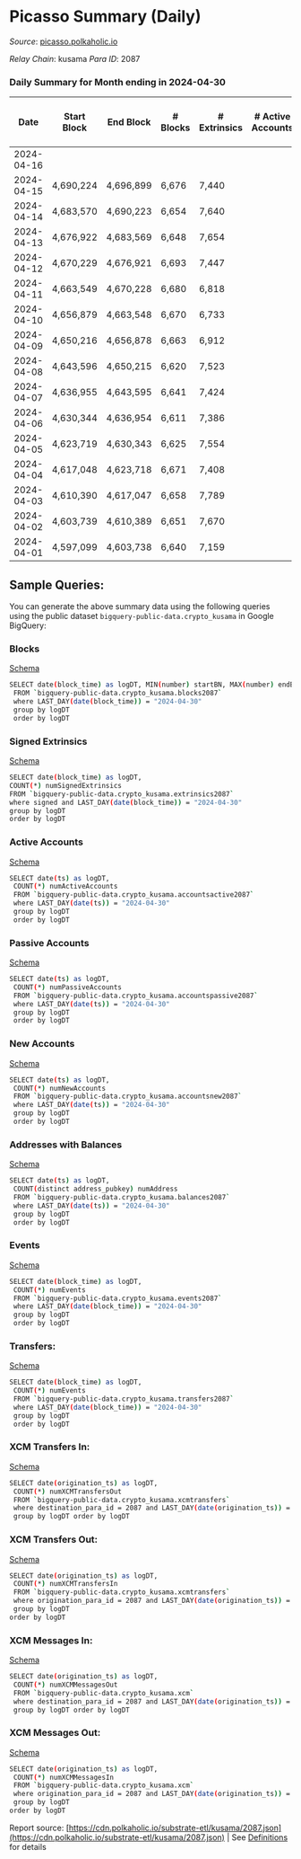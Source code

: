 # Picasso Summary (Daily)

_Source_: [picasso.polkaholic.io](https://picasso.polkaholic.io)

*Relay Chain*: kusama
*Para ID*: 2087



### Daily Summary for Month ending in 2024-04-30


| Date    | Start Block | End Block | # Blocks | # Extrinsics | # Active Accounts | # Passive Accounts | # New Accounts | # Addresses | # Events  | # Transfers ($USD) | # XCM Transfers In ($USD) | # XCM Transfers Out ($USD) | # XCM In | # XCM Out | Issues |
|---------|-------------|-----------|----------|--------------|-------------------|--------------------|----------------|-------------|-----------|--------------------|---------------------------|----------------------------|----------|-----------|--------|
| 2024-04-16 |  |  |  |  |  |  |  |  |  |   |   |   |  |  |  |
| 2024-04-15 | 4,690,224 | 4,696,899 | 6,676 | 7,440 |  |  |  | 7,427 | 72,185 | 11,786  |   |   |  |  |  |
| 2024-04-14 | 4,683,570 | 4,690,223 | 6,654 | 7,640 |  |  |  |  | 73,515 | 12,111  |   |   |  |  |  |
| 2024-04-13 | 4,676,922 | 4,683,569 | 6,648 | 7,654 |  |  |  | 7,419 | 73,875 | 12,066  |   |   |  |  |  |
| 2024-04-12 | 4,670,229 | 4,676,921 | 6,693 | 7,447 |  |  |  | 7,417 | 72,507 | 12,173  |   |   |  |  |  |
| 2024-04-11 | 4,663,549 | 4,670,228 | 6,680 | 6,818 |  |  |  | 7,412 | 65,953 | 10,777  |   |   |  |  |  |
| 2024-04-10 | 4,656,879 | 4,663,548 | 6,670 | 6,733 |  |  |  | 7,410 | 66,389 | 10,931  |   |   |  |  |  |
| 2024-04-09 | 4,650,216 | 4,656,878 | 6,663 | 6,912 |  |  |  | 7,403 | 68,681 | 11,584  |   |   |  |  |  |
| 2024-04-08 | 4,643,596 | 4,650,215 | 6,620 | 7,523 |  |  |  | 7,385 | 72,896 | 11,853  |   |   |  |  |  |
| 2024-04-07 | 4,636,955 | 4,643,595 | 6,641 | 7,424 |  |  |  | 7,379 | 72,838 | 12,029  |   |   |  |  |  |
| 2024-04-06 | 4,630,344 | 4,636,954 | 6,611 | 7,386 |  |  |  | 7,371 | 73,437 | 12,360  |   |   |  |  |  |
| 2024-04-05 | 4,623,719 | 4,630,343 | 6,625 | 7,554 |  |  |  | 7,365 | 74,819 | 12,595  |   |   |  |  |  |
| 2024-04-04 | 4,617,048 | 4,623,718 | 6,671 | 7,408 |  |  |  | 7,351 | 72,250 | 11,850  |   |   |  |  |  |
| 2024-04-03 | 4,610,390 | 4,617,047 | 6,658 | 7,789 |  |  |  | 7,344 | 76,115 | 12,805  |   |   |  |  |  |
| 2024-04-02 | 4,603,739 | 4,610,389 | 6,651 | 7,670 |  |  |  | 7,340 | 74,934 | 12,284  |   |   |  |  |  |
| 2024-04-01 | 4,597,099 | 4,603,738 | 6,640 | 7,159 |  |  |  | 7,334 | 69,415 | 11,599  |   |   |  |  |  |

## Sample Queries:
You can generate the above summary data using the following queries using the public dataset `bigquery-public-data.crypto_kusama` in Google BigQuery:


### Blocks 

[Schema](https://github.com/colorfulnotion/substrate-etl/blob/main/schema/blocks.json)

```bash
SELECT date(block_time) as logDT, MIN(number) startBN, MAX(number) endBN, COUNT(*) numBlocks 
 FROM `bigquery-public-data.crypto_kusama.blocks2087`  
 where LAST_DAY(date(block_time)) = "2024-04-30" 
 group by logDT 
 order by logDT
```

### Signed Extrinsics 

[Schema](https://github.com/colorfulnotion/substrate-etl/blob/main/schema/extrinsics.json)

```bash
SELECT date(block_time) as logDT, 
COUNT(*) numSignedExtrinsics 
FROM `bigquery-public-data.crypto_kusama.extrinsics2087`  
where signed and LAST_DAY(date(block_time)) = "2024-04-30" 
group by logDT 
order by logDT
```

### Active Accounts 

[Schema](https://github.com/colorfulnotion/substrate-etl/blob/main/schema/accountsactive.json)

```bash
SELECT date(ts) as logDT, 
 COUNT(*) numActiveAccounts 
 FROM `bigquery-public-data.crypto_kusama.accountsactive2087` 
 where LAST_DAY(date(ts)) = "2024-04-30" 
 group by logDT 
 order by logDT
```

### Passive Accounts 

[Schema](https://github.com/colorfulnotion/substrate-etl/blob/main/schema/accountspassive.json)

```bash
SELECT date(ts) as logDT, 
 COUNT(*) numPassiveAccounts 
 FROM `bigquery-public-data.crypto_kusama.accountspassive2087` 
 where LAST_DAY(date(ts)) = "2024-04-30" 
 group by logDT 
 order by logDT
```

### New Accounts 

[Schema](https://github.com/colorfulnotion/substrate-etl/blob/main/schema/accountsnew.json)

```bash
SELECT date(ts) as logDT, 
 COUNT(*) numNewAccounts 
 FROM `bigquery-public-data.crypto_kusama.accountsnew2087` 
 where LAST_DAY(date(ts)) = "2024-04-30" 
 group by logDT
 order by logDT
```

### Addresses with Balances 

[Schema](https://github.com/colorfulnotion/substrate-etl/blob/main/schema/balances.json)

```bash
SELECT date(ts) as logDT,
 COUNT(distinct address_pubkey) numAddress 
 FROM `bigquery-public-data.crypto_kusama.balances2087` 
 where LAST_DAY(date(ts)) = "2024-04-30" 
 group by logDT 
 order by logDT
```

### Events 

[Schema](https://github.com/colorfulnotion/substrate-etl/blob/main/schema/events.json)

```bash
SELECT date(block_time) as logDT, 
 COUNT(*) numEvents 
 FROM `bigquery-public-data.crypto_kusama.events2087` 
 where LAST_DAY(date(block_time)) = "2024-04-30" 
 group by logDT 
 order by logDT
```

### Transfers:

[Schema](https://github.com/colorfulnotion/substrate-etl/blob/main/schema/transfers.json)

```bash
SELECT date(block_time) as logDT, 
 COUNT(*) numEvents 
 FROM `bigquery-public-data.crypto_kusama.transfers2087` 
 where LAST_DAY(date(block_time)) = "2024-04-30" 
 group by logDT 
 order by logDT
```

### XCM Transfers In: 

[Schema](https://github.com/colorfulnotion/substrate-etl/blob/main/schema/xcmtransfers.json)

```bash
SELECT date(origination_ts) as logDT, 
 COUNT(*) numXCMTransfersOut 
 FROM `bigquery-public-data.crypto_kusama.xcmtransfers` 
 where destination_para_id = 2087 and LAST_DAY(date(origination_ts)) = "2024-04-30" 
 group by logDT order by logDT
```

### XCM Transfers Out: 

[Schema](https://github.com/colorfulnotion/substrate-etl/blob/main/schema/xcmtransfers.json)

```bash
SELECT date(origination_ts) as logDT, 
 COUNT(*) numXCMTransfersIn 
 FROM `bigquery-public-data.crypto_kusama.xcmtransfers` 
 where origination_para_id = 2087 and LAST_DAY(date(origination_ts)) = "2024-04-30" 
 group by logDT 
order by logDT
```

### XCM Messages In: 

[Schema](https://github.com/colorfulnotion/substrate-etl/blob/main/schema/xcm.json)

```bash
SELECT date(origination_ts) as logDT, 
 COUNT(*) numXCMMessagesOut 
 FROM `bigquery-public-data.crypto_kusama.xcm` 
 where destination_para_id = 2087 and LAST_DAY(date(origination_ts)) = "2024-04-30" 
 group by logDT order by logDT
```

### XCM Messages Out: 

[Schema](https://github.com/colorfulnotion/substrate-etl/blob/main/schema/xcm.json)

```bash
SELECT date(origination_ts) as logDT, 
 COUNT(*) numXCMMessagesIn 
 FROM `bigquery-public-data.crypto_kusama.xcm` 
 where origination_para_id = 2087 and LAST_DAY(date(origination_ts)) = "2024-04-30" 
 group by logDT 
order by logDT
```


Report source: [https://cdn.polkaholic.io/substrate-etl/kusama/2087.json](https://cdn.polkaholic.io/substrate-etl/kusama/2087.json) | See [Definitions](/DEFINITIONS.md) for details
